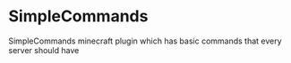# SimpleCommands
SimpleCommands minecraft plugin which has basic commands that every server should have
